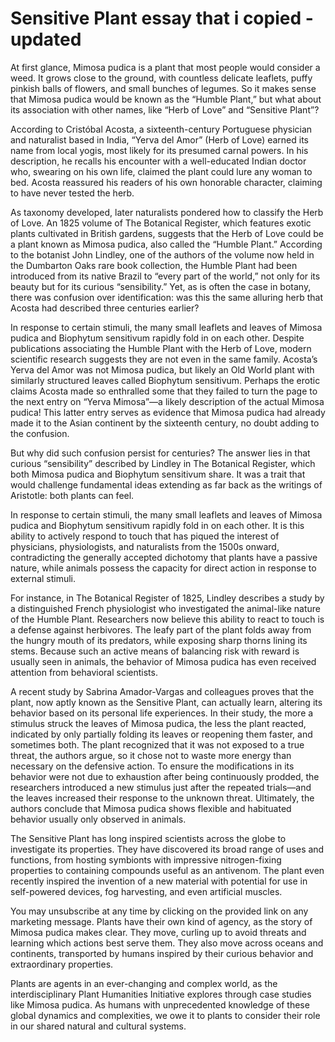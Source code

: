 <var data-essay data-layout="vtl"></var>
<var data-map></var>
<var id="jwd:Q148532" data-aliases="humble plant"></var>
<var id="Q384460"></var>


# Sensitive Plant essay that i copied - updated

At first glance, Mimosa pudica is a plant that most people would consider a weed. It grows close to the ground, with countless delicate leaflets, puffy pinkish balls of flowers, and small bunches of legumes. So it makes sense that Mimosa pudica would be known as the “Humble Plant,” but what about its association with other names, like “Herb of Love” and “Sensitive Plant”?

According to Cristóbal Acosta, a sixteenth-century Portuguese physician and naturalist based in India, “Yerva del Amor” (Herb of Love) earned its name from local yogis, most likely for its presumed carnal powers. In his description, he recalls his encounter with a well-educated Indian doctor who, swearing on his own life, claimed the plant could lure any woman to bed. Acosta reassured his readers of his own honorable character, claiming to have never tested the herb.

As taxonomy developed, later naturalists pondered how to classify the Herb of Love. An 1825 volume of The Botanical Register, which features exotic plants cultivated in British gardens, suggests that the Herb of Love could be a plant known as Mimosa pudica, also called the “Humble Plant.” According to the botanist John Lindley, one of the authors of the volume now held in the Dumbarton Oaks rare book collection, the Humble Plant had been introduced from its native Brazil to “every part of the world,” not only for its beauty but for its curious “sensibility.” Yet, as is often the case in botany, there was confusion over identification: was this the same alluring herb that Acosta had described three centuries earlier?

In response to certain stimuli, the many small leaflets and leaves of Mimosa pudica and Biophytum sensitivum rapidly fold in on each other.
Despite publications associating the Humble Plant with the Herb of Love, modern scientific research suggests they are not even in the same family. Acosta’s Yerva del Amor was not Mimosa pudica, but likely an Old World plant with similarly structured leaves called Biophytum sensitivum. Perhaps the erotic claims Acosta made so enthralled some that they failed to turn the page to the next entry on “Yerva Mimosa”—a likely description of the actual Mimosa pudica! This latter entry serves as evidence that Mimosa pudica had already made it to the Asian continent by the sixteenth century, no doubt adding to the confusion.

But why did such confusion persist for centuries? The answer lies in that curious “sensibility” described by Lindley in The Botanical Register, which both Mimosa pudica and Biophytum sensitivum share. It was a trait that would challenge fundamental ideas extending as far back as the writings of Aristotle: both plants can feel.

In response to certain stimuli, the many small leaflets and leaves of Mimosa pudica and Biophytum sensitivum rapidly fold in on each other. It is this ability to actively respond to touch that has piqued the interest of physicians, physiologists, and naturalists from the 1500s onward, contradicting the generally accepted dichotomy that plants have a passive nature, while animals possess the capacity for direct action in response to external stimuli.

For instance, in The Botanical Register of 1825, Lindley describes a study by a distinguished French physiologist who investigated the animal-like nature of the Humble Plant. Researchers now believe this ability to react to touch is a defense against herbivores. The leafy part of the plant folds away from the hungry mouth of its predators, while exposing sharp thorns lining its stems. Because such an active means of balancing risk with reward is usually seen in animals, the behavior of Mimosa pudica has even received attention from behavioral scientists.

A recent study by Sabrina Amador-Vargas and colleagues proves that the plant, now aptly known as the Sensitive Plant, can actually learn, altering its behavior based on its personal life experiences. In their study, the more a stimulus struck the leaves of Mimosa pudica, the less the plant reacted, indicated by only partially folding its leaves or reopening them faster, and sometimes both. The plant recognized that it was not exposed to a true threat, the authors argue, so it chose not to waste more energy than necessary on the defensive action. To ensure the modifications in its behavior were not due to exhaustion after being continuously prodded, the researchers introduced a new stimulus just after the repeated trials—and the leaves increased their response to the unknown threat. Ultimately, the authors conclude that Mimosa pudica shows flexible and habituated behavior usually only observed in animals.

The Sensitive Plant has long inspired scientists across the globe to investigate its properties. They have discovered its broad range of uses and functions, from hosting symbionts with impressive nitrogen-fixing properties to containing compounds useful as an antivenom. The plant even recently inspired the invention of a new material with potential for use in self-powered devices, fog harvesting, and even artificial muscles.

You may unsubscribe at any time by clicking on the provided link on any marketing message.
Plants have their own kind of agency, as the story of Mimosa pudica makes clear. They move, curling up to avoid threats and learning which actions best serve them. They also move across oceans and continents, transported by humans inspired by their curious behavior and extraordinary properties.

Plants are agents in an ever-changing and complex world, as the interdisciplinary Plant Humanities Initiative explores through case studies like Mimosa pudica. As humans with unprecedented knowledge of these global dynamics and complexities, we owe it to plants to consider their role in our shared natural and cultural systems.
<!--stackedit_data:
eyJoaXN0b3J5IjpbMTU2OTg2MDUyXX0=
-->
